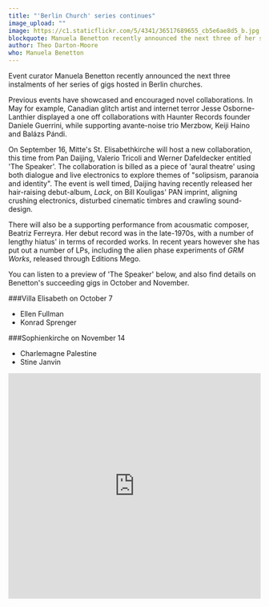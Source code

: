 ```yaml
---
title: "'Berlin Church' series continues"
image_upload: ""
image: https://c1.staticflickr.com/5/4341/36517689655_cb5e6ae8d5_b.jpg
blockquote: Manuela Benetton recently announced the next three of her series of events hosted in Berlin churches.
author: Theo Darton-Moore
who: Manuela Benetton
---
```

Event curator Manuela Benetton recently announced the next three instalments of her series of gigs hosted in Berlin churches.

Previous events have showcased and encouraged novel collaborations. In May for example, Canadian glitch artist and internet terror Jesse Osborne-Lanthier displayed a one off collaborations with Haunter Records founder Daniele Guerrini, while supporting avante-noise trio Merzbow, Keiji Haino and Balázs Pándi. 

On September 16, Mitte's St. Elisabethkirche will host a new collaboration, this time from Pan Daijing, Valerio Tricoli and Werner Dafeldecker entitled 'The Speaker'. The collaboration is billed as a piece of 'aural theatre' using both dialogue and live electronics to explore themes of "solipsism, paranoia and identity". The event is well timed, Daijing having recently released her hair-raising debut-album, _Lack_, on Bill Kouligas' PAN imprint, aligning crushing electronics, disturbed cinematic timbres and crawling sound-design. 

There will also be a supporting performance from acousmatic composer, Beatriz Ferreyra. Her debut record was in the late-1970s, with a number of lengthy hiatus' in terms of recorded works. In recent years however she has put out a number of LPs, including the alien phase experiments of _GRM Works_, released through Editions Mego.

You can listen to a preview of 'The Speaker' below, and also find details on Benetton's succeeding gigs in October and November. 

###Villa Elisabeth on October 7
- Ellen Fullman 
- Konrad Sprenger 

###Sophienkirche on November 14
- Charlemagne Palestine 
- Stine Janvin

<iframe width="100%" height="450" scrolling="no" frameborder="no" src="https://w.soundcloud.com/player/?url=https%3A//api.soundcloud.com/tracks/336067873&auto_play=false&hide_related=false&show_comments=true&show_user=true&show_reposts=false&visual=true"></iframe>